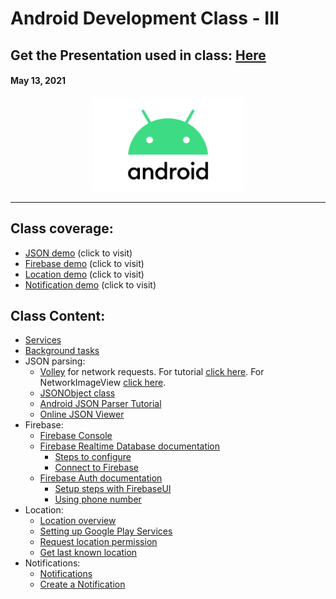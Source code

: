 # Android Development Class - III

## Get the Presentation used in class: [Here](Android_Class-3.pdf)

#### May 13, 2021

<div align="center"><img src="../Android-Logo.png" alt="Android logo" height=150/></div>

<hr>

## Class coverage:

-   [JSON demo](JSONDemo) (click to visit)
-   [Firebase demo](FirebaseDemo) (click to visit)
-   [Location demo](LocationDemo) (click to visit)
-   [Notification demo](NotificationDemo) (click to visit)

## Class Content:

-   [Services](https://developer.android.com/guide/components/services)
-   [Background tasks](https://developer.android.com/guide/background)
-   JSON parsing:
    -   [Volley](https://developer.android.com/training/volley) for network requests. For tutorial [click here](https://developer.android.com/training/volley/simple). For NetworkImageView [click here](https://cypressnorth.com/web-programming-and-development/setting-android-google-volley-imageloader-networkimageview/).
    -   [JSONObject class](https://developer.android.com/reference/org/json/JSONObject)
    -   [Android JSON Parser Tutorial](https://www.javatpoint.com/android-json-parsing-tutorial)
    -   [Online JSON Viewer](http://jsonviewer.stack.hu/)
-   Firebase:
    -   [Firebase Console](https://console.firebase.google.com/)
    -   [Firebase Realtime Database documentation](https://firebase.google.com/docs/database)
        -   [Steps to configure](https://firebase.google.com/docs/database/android/start)
        -   [Connect to Firebase](https://developer.android.com/studio/write/firebase)
    -   [Firebase Auth documentation](https://firebase.google.com/docs/auth)
        -   [Setup steps with FirebaseUI](https://firebase.google.com/docs/auth/android/firebaseui)
        -   [Using phone number](https://firebase.google.com/docs/auth/android/phone-auth)
-   Location:
    -   [Location overview](https://developer.android.com/training/location)
    -   [Setting up Google Play Services](https://developers.google.com/android/guides/setup)
    -   [Request location permission](https://developer.android.com/training/location/permissions)
    -   [Get last known location](https://developer.android.com/training/location/retrieve-current)
-   Notifications:
    -   [Notifications](https://developer.android.com/guide/topics/ui/notifiers/notifications)
    -   [Create a Notification](https://developer.android.com/training/notify-user/build-notification)
